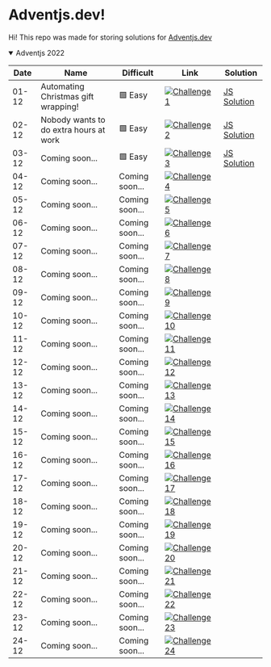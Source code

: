 # Adventjs.dev!

Hi! This repo was made for storing solutions for [Adventjs.dev](https://adventjs.dev/)

<details open>
  <summary>Adventjs 2022</summary>
  
|         Date       |Name         |Difficult    |Link      | Solution |
|----------------|-----------------|--------|----------------|---|
|01-12|Automating Christmas gift wrapping!| 🟩 Easy |[![Challenge1](https://adventjs.dev/challenges-2022/1.svg)](https://adventjs.dev/challenges/2022/1)| [JS Solution](./2022/challenge01/index.js)|
|02-12|Nobody wants to do extra hours at work| 🟩 Easy |[![Challenge2](https://adventjs.dev/challenges-2022/2.svg)](https://adventjs.dev/challenges/2022/2)| [JS Solution](./2022/challenge02/index.js)|
|03-12|Coming soon...| 🟩 Easy |[![Challenge3](https://adventjs.dev/challenges-2022/3.svg)](https://adventjs.dev/challenges/2022/3)| [JS Solution](./2022/challenge03/index.js)|
|04-12|Coming soon...|Coming soon...|[![Challenge4](https://adventjs.dev/challenges-2022/4.svg)](https://adventjs.dev/challenges/2022/4)|
|05-12|Coming soon...|Coming soon...|[![Challenge5](https://adventjs.dev/challenges-2022/5.svg)](https://adventjs.dev/challenges/2022/5)|
|06-12|Coming soon...|Coming soon...|[![Challenge6](https://adventjs.dev/challenges-2022/6.svg)](https://adventjs.dev/challenges/2022/6)|
|07-12|Coming soon...|Coming soon...|[![Challenge7](https://adventjs.dev/challenges-2022/7.svg)](https://adventjs.dev/challenges/2022/7)|
|08-12|Coming soon...|Coming soon...|[![Challenge8](https://adventjs.dev/challenges-2022/8.svg)](https://adventjs.dev/challenges/2022/8)|
|09-12|Coming soon...|Coming soon...|[![Challenge9](https://adventjs.dev/challenges-2022/9.svg)](https://adventjs.dev/challenges/2022/9)|
|10-12|Coming soon...|Coming soon...|[![Challenge10](https://adventjs.dev/challenges-2022/10.svg)](https://adventjs.dev/challenges/2022/10)|
|11-12|Coming soon...|Coming soon...|[![Challenge11](https://adventjs.dev/challenges-2022/11.svg)](https://adventjs.dev/challenges/2022/11)|
|12-12|Coming soon...|Coming soon...|[![Challenge12](https://adventjs.dev/challenges-2022/12.svg)](https://adventjs.dev/challenges/2022/12)|
|13-12|Coming soon...|Coming soon...|[![Challenge13](https://adventjs.dev/challenges-2022/13.svg)](https://adventjs.dev/challenges/2022/13)|
|14-12|Coming soon...|Coming soon...|[![Challenge14](https://adventjs.dev/challenges-2022/14.svg)](https://adventjs.dev/challenges/2022/14)|
|15-12|Coming soon...|Coming soon...|[![Challenge15](https://adventjs.dev/challenges-2022/15.svg)](https://adventjs.dev/challenges/2022/15)|
|16-12|Coming soon...|Coming soon...|[![Challenge16](https://adventjs.dev/challenges-2022/16.svg)](https://adventjs.dev/challenges/2022/16)|
|17-12|Coming soon...|Coming soon...|[![Challenge17](https://adventjs.dev/challenges-2022/17.svg)](https://adventjs.dev/challenges/2022/17)|
|18-12|Coming soon...|Coming soon...|[![Challenge18](https://adventjs.dev/challenges-2022/18.svg)](https://adventjs.dev/challenges/2022/18)|
|19-12|Coming soon...|Coming soon...|[![Challenge19](https://adventjs.dev/challenges-2022/19.svg)](https://adventjs.dev/challenges/2022/19)|
|20-12|Coming soon...|Coming soon...|[![Challenge20](https://adventjs.dev/challenges-2022/20.svg)](https://adventjs.dev/challenges/2022/20)|
|21-12|Coming soon...|Coming soon...|[![Challenge21](https://adventjs.dev/challenges-2022/21.svg)](https://adventjs.dev/challenges/2022/21)|
|22-12|Coming soon...|Coming soon...|[![Challenge22](https://adventjs.dev/challenges-2022/22.svg)](https://adventjs.dev/challenges/2022/22)|
|23-12|Coming soon...|Coming soon...|[![Challenge23](https://adventjs.dev/challenges-2022/23.svg)](https://adventjs.dev/challenges/2022/23)|
|24-12|Coming soon...|Coming soon...|[![Challenge24](https://adventjs.dev/challenges-2022/24.svg)](https://adventjs.dev/challenges/2022/24)|
</details>
